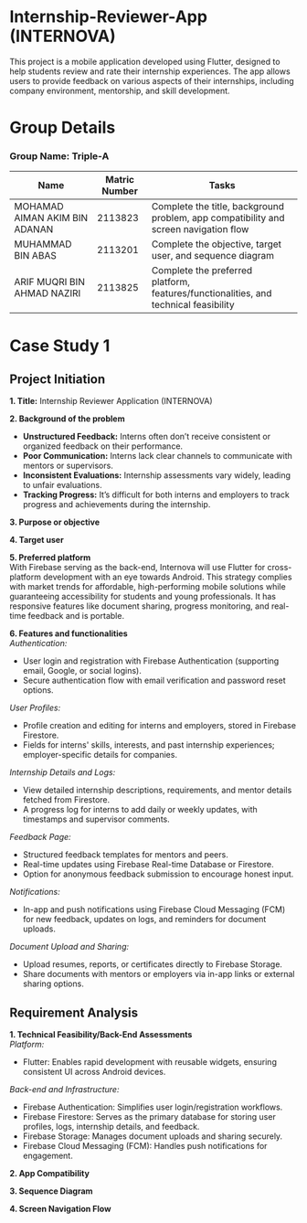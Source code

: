 # Internship-Reviewer-App (INTERNOVA)
This project is a mobile application developed using Flutter, designed to help students review and rate their internship experiences. The app allows users to provide feedback on various aspects of their internships, including company environment, mentorship, and skill development.

# Group Details
### Group Name: Triple-A

|                    Name                   |    Matric Number     |                                          Tasks                                                              |
|-------------------------------------------|----------------------|-------------------------------------------------------------------------------------------------------------|                                 
|      MOHAMAD AIMAN AKIM BIN ADANAN        |       2113823        |             Complete the title, background problem, app compatibility and screen navigation flow            |
|            MUHAMMAD BIN ABAS              |       2113201        |                        Complete the objective, target user, and sequence diagram                            |
|       ARIF MUQRI BIN AHMAD NAZIRI         |       2113825        |             Complete the preferred platform, features/functionalities, and technical feasibility            |


# Case Study 1
## Project Initiation

**1. Title:**
Internship Reviewer Application (INTERNOVA)

**2. Background of the problem**
- **Unstructured Feedback:** Interns often don’t receive consistent or organized feedback on their performance.
- **Poor Communication:** Interns lack clear channels to communicate with mentors or supervisors.
- **Inconsistent Evaluations:** Internship assessments vary widely, leading to unfair evaluations.
- **Tracking Progress:** It’s difficult for both interns and employers to track progress and achievements during the internship.

**3. Purpose or objective**

**4. Target user**

**5. Preferred platform** <br/>
With Firebase serving as the back-end, Internova will use Flutter for cross-platform development with an eye towards Android. This strategy complies with market trends for affordable, high-performing mobile solutions while guaranteeing accessibility for students and young professionals. It has responsive features like document sharing, progress monitoring, and real-time feedback and is portable.

**6. Features and functionalities** <br/>
*Authentication:*
- User login and registration with Firebase Authentication (supporting email, Google, or social logins).
- Secure authentication flow with email verification and password reset options.

*User Profiles:*
- Profile creation and editing for interns and employers, stored in Firebase Firestore.
- Fields for interns' skills, interests, and past internship experiences; employer-specific details for companies.

*Internship Details and Logs:*
- View detailed internship descriptions, requirements, and mentor details fetched from Firestore.
- A progress log for interns to add daily or weekly updates, with timestamps and supervisor comments.

*Feedback Page:*
- Structured feedback templates for mentors and peers.
- Real-time updates using Firebase Real-time Database or Firestore.
- Option for anonymous feedback submission to encourage honest input.

*Notifications:*
- In-app and push notifications using Firebase Cloud Messaging (FCM) for new feedback, updates on logs, and reminders for document uploads.

*Document Upload and Sharing:*
- Upload resumes, reports, or certificates directly to Firebase Storage.
- Share documents with mentors or employers via in-app links or external sharing options.


## Requirement Analysis

**1. Technical Feasibility/Back-End Assessments** <br/>
*Platform:*
- Flutter: Enables rapid development with reusable widgets, ensuring consistent UI across Android devices.

*Back-end and Infrastructure:*
- Firebase Authentication: Simplifies user login/registration workflows.
- Firebase Firestore: Serves as the primary database for storing user profiles, logs, internship details, and feedback.
- Firebase Storage: Manages document uploads and sharing securely.
- Firebase Cloud Messaging (FCM): Handles push notifications for engagement.

**2. App Compatibility**

**3. Sequence Diagram**

**4. Screen Navigation Flow**
